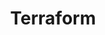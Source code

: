 ---
layout: "writing_by_category"
category: "Terraform"
permalink: "/writing/category/terraform/"

## Logo 이미지 경로
header-img: "assets/category/Terraform/Terraform.png"

## Logo 동영상 경로
# header-video: "assets/video/JavaScript.mp4"

title: "Terraform"
---